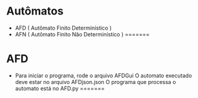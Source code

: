 # Autômatos

- AFD ( Autômato Finito Determinístico )
- AFN ( Autômato Finito Não Determinístico )
=======
# AFD
- Para iniciar o programa, rode o arquivo AFDGui
O automato executado deve estar no arquivo AFDjson.json
O programa que processa o automato está no AFD.py
=======
